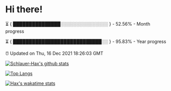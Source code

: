 # Hi there!

⏳ { ███████████████░░░░░░░░░░░░░░░ } - 52.56% - Month progress

⏳ { ████████████████████████████░░ } - 95.83% - Year progress

⏰ Updated on Thu, 16 Dec 2021 18:26:03 GMT


[![Schlauer-Hax's github stats](https://github-readme-stats.vercel.app/api?username=Schlauer-Hax&show_icons=true&theme=dark&count_private=true)](https://github.com/Schlauer-Hax)


[![Top Langs](https://github-readme-stats.vercel.app/api/top-langs/?username=Schlauer-Hax&layout=compact&theme=dark)](https://github.com/Schlauer-Hax?tab=repositories)


[![Hax's wakatime stats](https://github-readme-stats.vercel.app/api/wakatime?username=Hax&theme=dark)](https://wakatime.com/@Hax)


